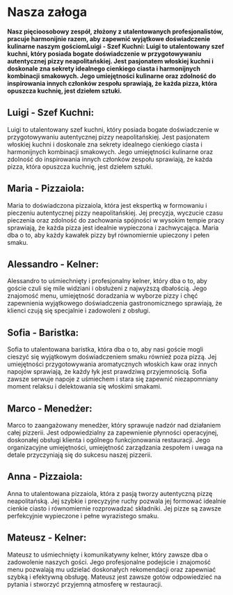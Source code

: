 # Nasza załoga
**Nasz pięcioosobowy zespół, złożony z utalentowanych profesjonalistów, pracuje harmonijnie razem, aby zapewnić wyjątkowe doświadczenie kulinarne naszym gościomLuigi - Szef Kuchni:
Luigi to utalentowany szef kuchni, który posiada bogate doświadczenie w przygotowywaniu autentycznej pizzy neapolitańskiej. Jest pasjonatem włoskiej kuchni i doskonale zna sekrety idealnego cienkiego ciasta i harmonijnych kombinacji smakowych. Jego umiejętności kulinarne oraz zdolność do inspirowania innych członków zespołu sprawiają, że każda pizza, która opuszcza kuchnię, jest dziełem sztuki.**

## Luigi - Szef Kuchni:
Luigi to utalentowany szef kuchni, który posiada bogate doświadczenie w przygotowywaniu autentycznej pizzy neapolitańskiej. Jest pasjonatem włoskiej kuchni i doskonale zna sekrety idealnego cienkiego ciasta i harmonijnych kombinacji smakowych. Jego umiejętności kulinarne oraz zdolność do inspirowania innych członków zespołu sprawiają, że każda pizza, która opuszcza kuchnię, jest dziełem sztuki.

## Maria - Pizzaiola:
Maria to doświadczona pizzaiola, która jest ekspertką w formowaniu i pieczeniu autentycznej pizzy neapolitańskiej. Jej precyzja, wyczucie czasu pieczenia oraz zdolność do zachowania spójności w wysokim tempie pracy sprawiają, że każda pizza jest idealnie wypieczona i zachwycająca. Maria dba o to, aby każdy kawałek pizzy był równomiernie upieczony i pełen smaku.

## Alessandro - Kelner:
Alessandro to uśmiechnięty i profesjonalny kelner, który dba o to, aby goście czuli się mile widziani i obsłużeni z najwyższą dbałością. Jego znajomość menu, umiejętność doradzania w wyborze pizzy i chęć zapewnienia wyjątkowego doświadczenia gastronomicznego sprawiają, że klienci czują się specjalnie i zadowoleni z obsługi.

## Sofia - Baristka:
Sofia to utalentowana baristka, która dba o to, aby nasi goście mogli cieszyć się wyjątkowym doświadczeniem smaku również poza pizzą. Jej umiejętności przygotowywania aromatycznych włoskich kaw oraz innych napojów sprawiają, że każdy łyk jest prawdziwą przyjemnością. Sofia zawsze serwuje napoje z uśmiechem i stara się zapewnić niezapomniany moment relaksu i delektowania się włoskimi smakami.

## Marco - Menedżer:
Marco to zaangażowany menedżer, który sprawuje nadzór nad działaniem całej pizzerii. Jest odpowiedzialny za zapewnienie płynności operacyjnej, doskonałej obsługi klienta i ogólnego funkcjonowania restauracji. Jego organizacyjne umiejętności, umiejętność zarządzania zespołem i uwaga na detale przyczyniają się do sukcesu naszej pizzerii.

## Anna - Pizzaiola:
Anna to utalentowana pizzaiola, która z pasją tworzy autentyczną pizzę neapolitańską. Jej szybkie i precyzyjne ruchy pozwala jej formować idealnie cienkie ciasto i równomiernie rozprowadzać składniki. Jej pizze są zawsze perfekcyjnie wypieczone i pełne wyrazistego smaku.

## Mateusz - Kelner:
Mateusz to uśmiechnięty i komunikatywny kelner, który zawsze dba o zadowolenie naszych gości. Jego profesjonalne podejście i znajomość menu pozwalają mu udzielać doskonałych rekomendacji oraz zapewniać szybką i efektywną obsługę. Mateusz jest zawsze gotów odpowiedzieć na pytania i stworzyć przyjemną atmosferę w restauracji.
